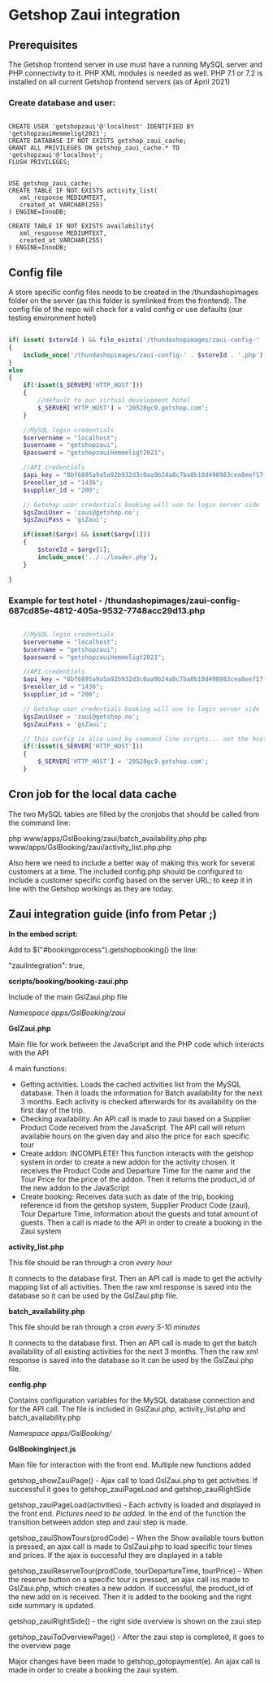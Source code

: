 # Getshop Zaui integration

## Prerequisites

The Getshop frontend server in use must have a running MySQL server and PHP connectivity to it. PHP XML modules is needed as well. PHP 7.1 or 7.2 is installed on all current Getshop frontend servers (as of April 2021)

### Create database and user:

```mysql

CREATE USER 'getshopzaui'@'localhost' IDENTIFIED BY 'getshopzauiHemmeligt2021';
CREATE DATABASE IF NOT EXISTS getshop_zaui_cache;
GRANT ALL PRIVILEGES ON getshop_zaui_cache.* TO 'getshopzaui'@'localhost';
FLUSH PRIVILEGES;


USE getshop_zaui_cache;
CREATE TABLE IF NOT EXISTS activity_list(
   xml_response MEDIUMTEXT,
   created_at VARCHAR(255)
) ENGINE=InnoDB;

CREATE TABLE IF NOT EXISTS availability(
   xml_response MEDIUMTEXT,
   created_at VARCHAR(255)
) ENGINE=InnoDB;

```

## Config file

A store specific config files needs to be created in the /thundashopimages folder on the server (as this folder is symlinked from the frontend). The config file of the repo will check for a valid config or use defaults (our testing environment hotel)

```php

if( isset( $storeId ) && file_exists('/thundashopimages/zaui-config-' . $storeId . '.php' ) )
{
    include_once('/thundashopimages/zaui-config-' . $storeId . '.php');
}
else
{
    if(!isset($_SERVER['HTTP_HOST']))
    {
        //default to our virtual development hotel
        $_SERVER['HTTP_HOST'] = '20528gc9.getshop.com';
    }

    //MySQL login credentials
    $servername = "localhost";
    $username = "getshopzaui";
    $password = "getshopzauiHemmeligt2021";

    //API credentials
    $api_key = "8bf6895a9a5a92b932d3c0aa9b24a8c7ba0b10d498983cea8eef17f35f2fb95b";
    $reseller_id = "1436";
    $supplier_id = "200";

    // Getshop user credentials booking will use to login server side
    $gsZauiUser = 'zaui@getshop.no';
    $gsZauiPass = 'gsZaui';

    if(isset($argv) && isset($argv[1]))
    {
        $storeId = $argv[1];
        include_once('../../loader.php');
    }

}

```

### Example for test hotel - /thundashopimages/zaui-config-687cd85e-4812-405a-9532-7748acc29d13.php

```php

    //MySQL login credentials
    $servername = "localhost";
    $username = "getshopzaui";
    $password = "getshopzauiHemmeligt2021";

    //API credentials
    $api_key = "8bf6895a9a5a92b932d3c0aa9b24a8c7ba0b10d498983cea8eef17f35f2fb95b";
    $reseller_id = "1436";
    $supplier_id = "200";

    // Getshop user credentials booking will use to login server side
    $gsZauiUser = 'zaui@getshop.no';
    $gsZauiPass = 'gsZaui';

    // this config is also used by command line scripts... set the host for sme getshop stuff to work
    if(!isset($_SERVER['HTTP_HOST']))
    {
        $_SERVER['HTTP_HOST'] = '20528gc9.getshop.com';
    }


```


## Cron job for the local data cache

The two MySQL tables are filled by the cronjobs that should be called from the command line:

php www/apps/GslBooking/zaui/batch_availability.php
php www/apps/GslBooking/zaui/activity_list.php.php

Also here we need to include a better way of making this work for several customers at a time. The included config.php should be configured to include a customer specific config based on the server URL; to keep it in line with the Getshop workings as they are today.



## Zaui integration guide (info from Petar ;)

**In the embed script:**

Add to $(&quot;#bookingprocess&quot;).getshopbooking() the line:

&quot;zauiIntegration&quot;: true,

**scripts/booking/booking-zaui.php**

Include of the main GslZaui.php file

_Namespace apps/GslBooking/zaui_

**GslZaui.php**

Main file for work between the JavaScript and the PHP code which interacts with the API

4 main functions:

- Getting activities. Loads the cached activities list from the MySQL database. Then it loads the information for Batch availability for the next 3 months. Each activity is checked afterwards for its availability on the first day of the trip.
- Checking availability. An API call is made to zaui based on a Supplier Product Code received from the JavaScript. The API call will return available hours on the given day and also the price for each specific tour
- Create addon: INCOMPLETE! This function interacts with the getshop system in order to create a new addon for the activity chosen. It receives the Product Code and Departure Time for the name and the Tour Price for the price of the addon. Then it returns the product\_id of the new addon to the JavaScript
- Create booking: Receives data such as date of the trip, booking reference id from the getshop system, Supplier Product Code (zaui), Tour Departure Time, information about the guests and total amount of guests. Then a call is made to the API in order to create a booking in the Zaui system

**activity\_list.php**

This file should be ran through a cron _every hour_

It connects to the database first. Then an API call is made to get the activity mapping list of all activities. Then the raw xml response is saved into the database so it can be used by the GslZaui.php file.

**batch\_availability.php**

This file should be ran through a cron _every 5-10 minutes_

It connects to the database first. Then an API call is made to get the batch availability of all existing activities for the next 3 months. Then the raw xml response is saved into the database so it can be used by the GslZaui.php file.

**config.php**

Contains configuration variables for the MySQL database connection and for the API call. The file is included in GslZaui.php, activity\_list.php and batch\_availability.php

_Namespace apps/GslBooking/_

**GslBookingInject.js**

Main file for interaction with the front end. Multiple new functions added

getshop\_showZauiPage() - Ajax call to load GslZaui.php to get activities. If successful it goes to getshop\_zauiPageLoad and getshop\_zauiRightSide

getshop\_zauiPageLoad(activities) - Each activity is loaded and displayed in the front end. _Pictures need to be added._ In the end of the function the transition between addon step and zaui step is made.

getshop\_zauiShowTours(prodCode) – When the Show available tours button is pressed, an ajax call is made to GslZaui.php to load specific tour times and prices. If the ajax is successful they are displayed in a table

getshop\_zauiReserveTour(prodCode, tourDepartureTime, tourPrice) – When the reserve button on a specific tour is pressed, an ajax call iss made to GslZaui.php, which creates a new addon. If successful, the product\_id of the new add on is received. Then it is added to the booking and the right side summary is updated.

getshop\_zauiRightSide() - the right side overview is shown on the zaui step

getshop\_zauiToOverviewPage() - After the zaui step is completed, it goes to the overview page

Major changes have been made to getshop\_gotopayment(e). An ajax call is made in order to create a booking the zaui system.